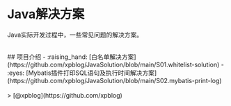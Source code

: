 # Java解决方案
Java实际开发过程中，一些常见问题的解决方案。

<br/>
## 项目介绍
- :raising_hand: [白名单解决方案](https://github.com/xpblog/JavaSolution/blob/main/S01.whitelist-solution)
- :eyes: [Mybatis插件打印SQL语句及执行时间解决方案](https://github.com/xpblog/JavaSolution/blob/main/S02.mybatis-print-log)

<br/>
<br/>
> [@xpblog](https://github.com/xpblog)
